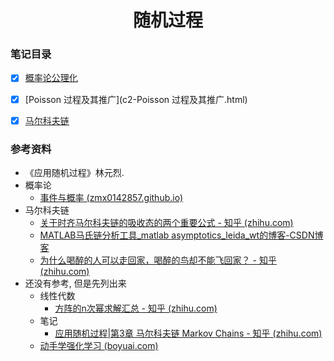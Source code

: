 <h1 align="center">随机过程</h1>



### 笔记目录

- [x] [概率论公理化](c1-概率论公理化.html)
- [x] [Poisson 过程及其推广](c2-Poisson 过程及其推广.html)
- [x] [马尔科夫链](c3-马尔科夫链.html)



### 参考资料

- 《应用随机过程》林元烈.
- 概率论
  - [事件与概率 (zmx0142857.github.io)](https://zmx0142857.github.io/note/#math/prob/1)
- 马尔科夫链
  - [关于时齐马尔科夫链的吸收态的两个重要公式 - 知乎 (zhihu.com)](https://zhuanlan.zhihu.com/p/141788195)
  - [MATLAB马氏链分析工具_matlab asymptotics_leida_wt的博客-CSDN博客](https://blog.csdn.net/leida_wt/article/details/107504137)
  - [为什么喝醉的人可以走回家，喝醉的鸟却不能飞回家？ - 知乎 (zhihu.com)](https://www.zhihu.com/question/67585992)
- 还没有参考, 但是先列出来
  - 线性代数
    - [方阵的n次幂求解汇总 - 知乎 (zhihu.com)](https://zhuanlan.zhihu.com/p/362706255)
  - 笔记
    - [应用随机过程|第3章 马尔科夫链 Markov Chains - 知乎 (zhihu.com)](https://zhuanlan.zhihu.com/p/347500549)
  - [动手学强化学习 (boyuai.com)](https://hrl.boyuai.com/)